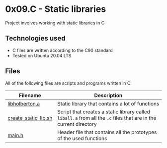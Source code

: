 # 0x09.C - Static libraries

Project involves working with static libraries in C

## Technologies used
* C files are written according to the C90 standard
* Tested on Ubuntu 20.04 LTS

## Files
All of the following files are scripts and programs written in C:

| Filename | Description |
| -------- | ----------- |
| [libholberton.a](./libholberton.a) | Static library that contains a lot of functions |
| [create_static_lib.sh](./create_static_lib.sh) | Script that creates a static library called `liball.a` from all the `.c` files that are in the current directory |
| [main.h](./main.h) | Header file that contains all the prototypes of the used functions |
